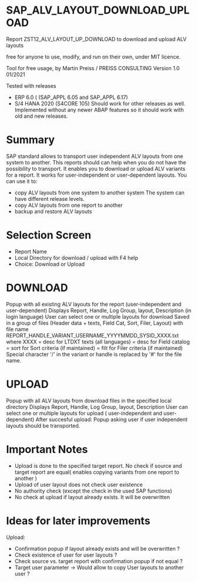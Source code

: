 # SAP_ALV_LAYOUT_DOWNLOAD_UPLOAD
Report ZST12_ALV_LAYOUT_UP_DOWNLOAD to download and upload ALV layouts

free for anyone to use, modify, and run on their own, under MIT licence.

Tool for free usage, by Martin Preiss / PREISS CONSULTING
Version 1.0  01/2021

Tested with releases
- ERP 6.0  (    (SAP_APPL 6.05 and SAP_APPL 6.17)
- S/4 HANA 2020 (S4CORE 105)
Should work for other releases as well.
Implemented without any newer ABAP features so it should work
with old and new releases.

# Summary
SAP standard allows to transport user independent ALV layouts from
one system to another.
This reports should can help when you do not have the 
possibility to transport. It enables you to download 
or upload ALV variants for a report. It works for user-independent or user-dependent layouts.
You can use it to:
- copy ALV layouts from one system to another system 
  The system can have different release levels.
- copy ALV layouts from one report to another
- backup and restore ALV layouts

# Selection Screen
 - Report Name
 - Local Directory for download / upload with F4 help
 - Choice: Download or Upload

# DOWNLOAD
Popup with all existing ALV layouts for the report
(user-independent and user-dependent)
Displays Report, Handle, Log Group, layout, Description (in login language)
User can select one or multiple layouts for download
Saved in a group of files (Header data + texts, Field Cat, Sort, Filer, Layout)
with file name REPORT_HANDLE_VARIANT_USERNAME_YYYYMMDD_SYSID_XXXX.txt
  where XXXX
   = desc for LTDXT texts (all languages)
   = desc for Field catalog
   = sort for Sort criteria (if maintained)
   = filt for Filer criteria (if maintained)
Special character '/' in the variant or handle is replaced by '#'
for the file name.

# UPLOAD
Popup with all ALV layouts from download files
in the specified local directory
Displays Report, Handle, Log Group, layout, Description
User can select one or multiple layouts for upload
( user-independent and user-dependent)
After succesful upload: Popup asking user if user independent layouts should be transported.

# Important Notes
- Upload is done to the specified target report.
  No check if source and target report are equal( enables
  copying variants from one report to another )
- Upload of user layout does not check user existence 
- No authority check (except the check in the used SAP functions)
- No check at upload if layout already exists. It will be overwritten

# Ideas for later improvements
Upload:
- Confirmation popup if layout already exists and will be overwritten ?
- Check existence of user for user layouts ?
- Check source vs. target report with confirmation popup if not equal ?
- Target user parameter -> Would allow to copy User layouts to another user ?

